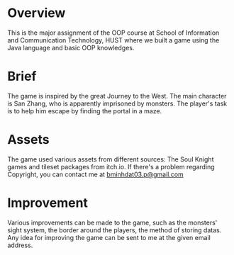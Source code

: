 # Overview
This is the major assignment of the OOP course at School of Information and Communication Technology, HUST where we built a game using the Java language and basic OOP knowledges.
# Brief
The game is inspired by the great Journey to the West. The main character is San Zhang, who is apparently imprisoned by monsters. The player's task is to help him escape by finding the portal in a maze.
# Assets
The game used various assets from different sources: The Soul Knight games and tileset packages from itch.io. If there's a problem regarding Copyright, you can contact me at bminhdat03.p@gmail.com
# Improvement
Various improvements can be made to the game, such as the monsters' sight system, the border around the players, the method of storing datas.
Any idea for improving the game can be sent to me at the given email address.
